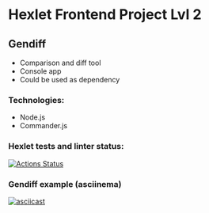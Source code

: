 # Hexlet Frontend Project Lvl 2
## Gendiff
- Comparison and diff tool
- Console app
- Could be used as dependency

### Technologies:
- Node.js
- Commander.js

### Hexlet tests and linter status:
[![Actions Status](https://github.com/redaktorscha/frontend-project-lvl2/workflows/hexlet-check/badge.svg)](https://github.com/redaktorscha/frontend-project-lvl2/actions)

### Gendiff example (asciinema)
[![asciicast](https://asciinema.org/a/463165.svg)](https://asciinema.org/a/463165)
